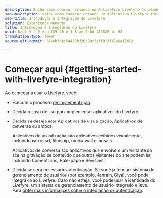 ```yaml
---
description: Saiba como começar criando um Aplicativo Livefyre totalmente funcionando. Desative esse aplicativo para lidar com autenticação básica, compartilhamento em redes sociais e rastreamento de eventos.
seo-description: Saiba como começar criando um Aplicativo Livefyre totalmente funcionando. Desative esse aplicativo para lidar com autenticação básica, compartilhamento em redes sociais e rastreamento de eventos.
seo-title: Introdução à integração do Livefyre
solution: Experience Manager
title: Introdução à integração do Livefyre
uuid: babf 5 f 9 e-a 139-45 b 1-8 ae 9-bd 725820 bc 93
translation-type: tm+mt
source-git-commit: 67aeb3de964473b326c88c3a3f81ff48a6a12652

---
```



# Começar aqui {#getting-started-with-livefyre-integration}

Ao começar a usar o Livefyre, você:

* Execute o processo [de implementação](../c-getting-started/c-implementation-process/c-implementation-process.md#c_implementation_process).
* Decida o caso de uso para implementar aplicativos do Livefyre.
* Decida se deseja usar Aplicativos de visualização, Aplicativos de conversa ou ambos.

   Aplicativos de visualização são aplicativos exibidos visualmente, incluindo carrossel, filmstrip, media wall e mosaic.

   Aplicativos de conversa são aplicativos que envolvem um visitante do site na gravação de conteúdo que outros visitantes do site podem ler, incluindo Comentários, Bate-papo e Revisões.

* Decida se será necessário autenticação. Se você já tem um sistema de gerenciamento de usuários (por exemplo, Janrain, Giya), você pode integrá-lo ao Livefyre. Caso não esteja, você pode usar a identidade do Livefyre, um sistema de gerenciamento de usuário integrado e leve. Para [obter mais informações sobre a integração de autenticação](../t-about-identity-integration/t-about-identity-integration.md#t_about_identity_integration).

